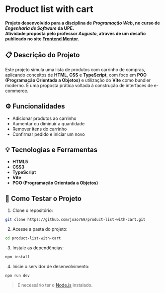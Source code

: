 # Product list with cart

**Projeto desenvolvido para a disciplina de *Programação Web*, no curso de *Engenharia de Software* da UPE.  
Atividade proposta pelo professor *Augusto*, através de um desafio publicado no site [Frontend Mentor](https://www.frontendmentor.io).**

## 📋 Descrição do Projeto

Este projeto simula uma lista de produtos com carrinho de compras, aplicando conceitos de **HTML**, **CSS** e **TypeScript**, com foco em **POO (Programação Orientada a Objetos)** e utilização do **Vite** como bundler moderno. É uma proposta prática voltada à construção de interfaces de e-commerce.

## ⚙️ Funcionalidades

- Adicionar produtos ao carrinho  
- Aumentar ou diminuir a quantidade  
- Remover itens do carrinho  
- Confirmar pedido e iniciar um novo  

## 💡 Tecnologias e Ferramentas

- **HTML5**  
- **CSS3**  
- **TypeScript**  
- **Vite**  
- **POO (Programação Orientada a Objetos)**  

## 🧪 Como Testar o Projeto

1. Clone o repositório:
```bash
git clone https://github.com/joao769/product-list-with-cart.git
```

2. Acesse a pasta do projeto:
```bash
cd product-list-with-cart
```

3. Instale as dependências:
```bash
npm install
```

4. Inicie o servidor de desenvolvimento:
```bash
npm run dev
```

> É necessário ter o [Node.js](https://nodejs.org/) instalado.